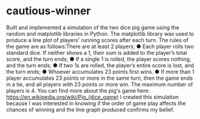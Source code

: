 # cautious-winner
Built and implemented a simulation of the two dice pig game using the random and matplotlib libraries in Python. The matplotlib library was used to produce a line plot of players' running scores after each turn. The rules of the game are as follows:There are at least 2 players; ● Each player rolls two standard dice. If neither shows a 1, their sum is added to the player’s total score, and the turn ends; ● If a single 1 is rolled, the player scores nothing, and the turn ends; ● If two 1s are rolled, the player’s entire score is lost, and the turn ends; ● Whoever accumulates 23 points first wins. ● If more than 1 player accumulates 23 points or more in the same turn, then the game ends in a tie, and all players with 23 points or more win. The maximum number of players is 4. You can find more about the pig's game here: https://en.wikipedia.org/wiki/Pig_(dice_game) I created this simulation because I was interested in knowing if the order of game play affects the chances of winning and the line graph produced confirms my belief.
